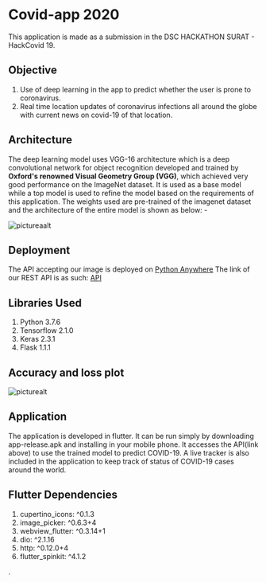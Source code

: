 # Covid-app 2020

This application is made as a submission in the DSC HACKATHON SURAT - HackCovid 19.

## Objective

1. Use of deep learning in the app to predict whether the user is prone to coronavirus.
2. Real time location updates of coronavirus infections all around the globe with current news on covid-19 of that location.

## Architecture

The deep learning model uses VGG-16 architecture which is a deep convolutional network for object recognition developed and trained by **Oxford's renowned Visual Geometry Group (VGG)**, which achieved very good performance on the ImageNet dataset.
It is used as a base model while a top model is used to refine the model based on the requirements of this application. The weights used are pre-trained of the imagenet dataset and the architecture of the entire model is shown as below: -

![pictureaalt](https://github.com/rijul10/covidapp/blob/master/Model%20Arch.PNG)

## Deployment

The API accepting our image is deployed on [Python Anywhere](https://www.pythonanywhere.com/)
The link of our REST API is as such: [API](https://github.com/rijul10/covidapp/blob/master/Model%20Arch.PNG)

## Libraries Used

1. Python 3.7.6
2. Tensorflow 2.1.0
3. Keras 2.3.1
4. Flask 1.1.1

## Accuracy and loss plot

![picturealt](https://github.com/rijul10/covidapp/blob/master/plot.png)

## Application

The application is developed in flutter. It can be run simply by downloading app-release.apk and installing in your mobile phone. It accesses the API(link above) to use the trained model to predict COVID-19. A live tracker is also included in the application to keep track of status of COVID-19 cases around the world.

## Flutter Dependencies

 1. cupertino_icons: ^0.1.3
 2. image_picker: ^0.6.3+4
 3. webview_flutter: ^0.3.14+1
 4. dio: ^2.1.16
 5. http: ^0.12.0+4
 6. flutter_spinkit: ^4.1.2








.
